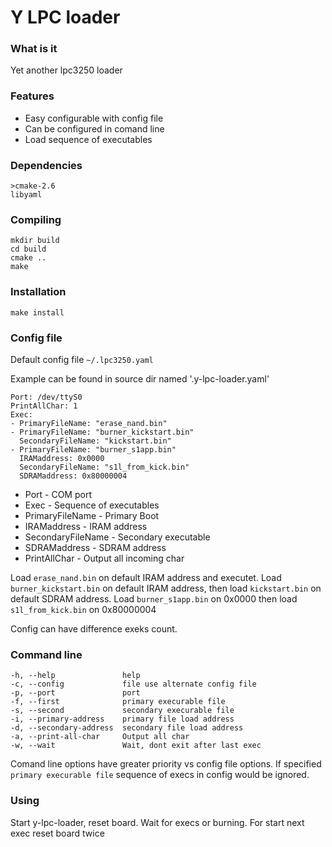 # Y LPC loader

### What is it ###

Yet another lpc3250 loader

### Features ###

* Easy configurable with config file
* Can be configured in comand line
* Load sequence of executables

### Dependencies ###

    >cmake-2.6
    libyaml

### Compiling ###

    mkdir build
    cd build
    cmake ..
    make

### Installation ###

    make install

### Config file ###

Default config file `~/.lpc3250.yaml`

Example can be found in source dir named '.y-lpc-loader.yaml'

    Port: /dev/ttyS0
    PrintAllChar: 1
    Exec:
    - PrimaryFileName: "erase_nand.bin"
    - PrimaryFileName: "burner_kickstart.bin"
      SecondaryFileName: "kickstart.bin"
    - PrimaryFileName: "burner_s1app.bin"
      IRAMaddress: 0x0000
      SecondaryFileName: "s1l_from_kick.bin"
      SDRAMaddress: 0x80000004

* Port - COM port
* Exec - Sequence of executables
* PrimaryFileName - Primary Boot
* IRAMaddress - IRAM address
* SecondaryFileName - Secondary executable
* SDRAMaddress - SDRAM address
* PrintAllChar - Output all incoming char

Load `erase_nand.bin` on default IRAM address and executet. Load `burner_kickstart.bin` on default IRAM address, then load `kickstart.bin` on default SDRAM address. Load `burner_s1app.bin` on 0x0000 then load `s1l_from_kick.bin` on 0x80000004

Config can have difference exeks count.

### Command line ###

    -h, --help               help
    -c, --config             file use alternate config file
    -p, --port               port
    -f, --first              primary execurable file
    -s, --second             secondary execurable file
    -i, --primary-address    primary file load address
    -d, --secondary-address  secondary file load address
    -a, --print-all-char     Output all char
    -w, --wait               Wait, dont exit after last exec

Comand line options have greater priority vs config file options. If specified `primary execurable file` sequence of execs in config would be ignored.

### Using ###

Start y-lpc-loader, reset board. Wait for execs or burning. For start next exec reset board twice
